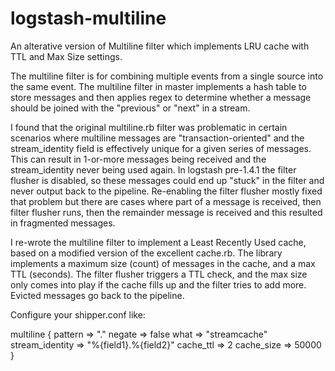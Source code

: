 logstash-multiline
==================

An alterative version of Multiline filter which implements LRU cache with TTL and Max Size settings.

The multiline filter is for combining multiple events from a single source
into the same event.  The multiline filter in master implements a hash table to store messages and then applies regex to determine whether a message should be joined with the "previous" or "next" in a stream.

I found that the original multiline.rb filter was problematic in certain scenarios where multiline messages are "transaction-oriented" and the stream_identity field is effectively unique for a given series of messages.  This can result in 1-or-more messages being received and the stream_identity never being used again.  In logstash pre-1.4.1 the filter flusher is disabled, so these messages could end up "stuck" in the filter and never output back to the pipeline.  Re-enabling the filter flusher mostly fixed that problem but there are cases where part of a message is received, then filter flusher runs, then the remainder message is received and this resulted in fragmented messages.

I re-wrote the multiline filter to implement a Least Recently Used cache, based on a modified version of the excellent cache.rb.  The library implements a maximum size (count) of messages in the cache, and a max TTL (seconds).  The filter flusher triggers a TTL check, and the max size only comes into play if the cache fills up and the filter tries to add more.   Evicted messages go back to the pipeline.

Configure your shipper.conf like:

  multiline {
    pattern => "."
    negate => false
    what => "streamcache"
    stream_identity => "%{field1}.%{field2}"
    cache_ttl => 2
    cache_size => 50000
  }


